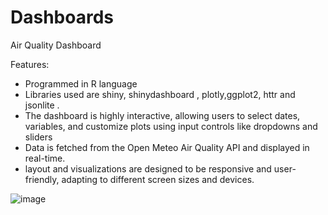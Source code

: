 # Dashboards

Air Quality Dashboard

Features: 
* Programmed in R language
* Libraries used are shiny, shinydashboard , plotly,ggplot2, httr and jsonlite .
* The dashboard is highly interactive, allowing users to select dates, variables, and customize plots using input controls like dropdowns and sliders
* Data is fetched from the Open Meteo Air Quality API and displayed in real-time.
* layout and visualizations are designed to be responsive and user-friendly, adapting to different screen sizes and devices.
  
 ![image](https://github.com/amshunaik/data_visualization/assets/103670494/49c161b5-a921-4ffc-b8a1-5f8d0a16acf3)


